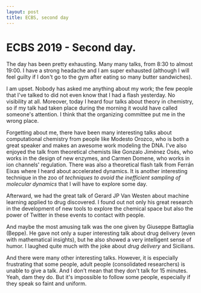 ```yaml
---
layout: post
title: ECBS, second day
---
```


# ECBS 2019 - Second day.

The day has been pretty exhausting. Many many talks, from 8:30 to almost 19:00.
I have a strong headache and I am super exhausted (although I will feel guilty
if I don't go to the gym after eating so many butter sandwiches).

I am upset. Nobody has asked me anything about my work; the few
people that I've talked to did not even know that I had a flash yesterday. No
visibility at all. Moreover, today I heard four talks about theory in
chemistry, so if my talk had taken place during the morning it would have
called someone's attention. I think that the organizing committee put me in the
wrong place.

Forgetting about me, there have been many interesting talks about computational
chemistry from people like Modesto Orozco, who is both a great speaker and
makes an awesome work modeling the DNA. I've also enjoyed the talk from
theoretical chemists like Gonzalo Jiménez Osés, who works in the design of new
enzymes, and Carmen Domene, who works in ion channels' regulation.  There was
also a theoretical flash talk from Ferrán Eixas where I heard about accelerated
dynamics. It is another interesting technique in the zoo of *techniques to
avoid the inefficient sampling of molecular dynamics* that I will have to
explore some day.

Afterward, we had the great talk of Gerard JP Van Westen about machine learning
applied to drug discovered. I found out not only his great research in the
development of new tools to explore the chemical space but also the power of
Twitter in these events to contact with people.

And maybe the most amusing talk was the one given by Giuseppe Battaglia (Beppe).
He gave not only a super interesting talk about drug delivery (even with
	mathematical insights), but he also showed a very intelligent sense of humor.
	I laughed quite much with the joke about *drug delivery* and Sicilians.

And there were many other interesting talks. However, it is especially frustrating 
that some people, adult people (consolidated researchers) is unable to give a talk.
And I don't mean that they don't talk for 15 minutes. Yeah, dam they do.
But it's impossible to follow some people, especially if they speak so faint
and uniform.
